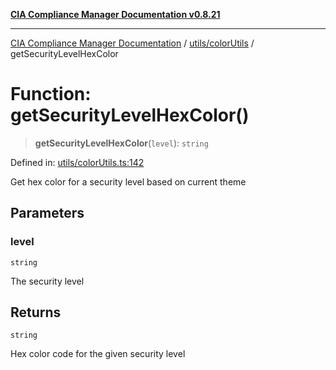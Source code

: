 [**CIA Compliance Manager Documentation v0.8.21**](../../../README.md)

***

[CIA Compliance Manager Documentation](../../../modules.md) / [utils/colorUtils](../README.md) / getSecurityLevelHexColor

# Function: getSecurityLevelHexColor()

> **getSecurityLevelHexColor**(`level`): `string`

Defined in: [utils/colorUtils.ts:142](https://github.com/Hack23/cia-compliance-manager/blob/689e67e40bb6afe811128d672a0d7dd5fcbdaea5/src/utils/colorUtils.ts#L142)

Get hex color for a security level based on current theme

## Parameters

### level

`string`

The security level

## Returns

`string`

Hex color code for the given security level
